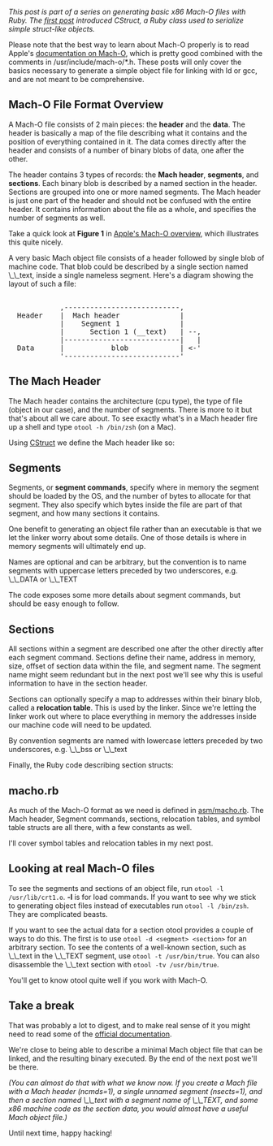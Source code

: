 <p><i>This post is part of a series on generating basic x86 Mach-O files
with Ruby.  The
<a href="/posts/2010/01/working-with-c-style-structs-in-ruby">
first post</a> introduced CStruct, a Ruby class used to serialize
simple struct-like objects.</i></p>

<p>Please note that the best way to learn about Mach-O properly is to
read Apple's
<a href="http://developer.apple.com/Mac/library/documentation/DeveloperTools/Conceptual/MachORuntime/Reference/reference.html#//apple_ref/doc/uid/TP40000895-CH248-SW3">
documentation on Mach-O</a>, which is pretty good combined with the
comments in /usr/include/mach-o/*.h.  These posts will only cover
the basics necessary to generate a simple object file for linking with
ld or gcc, and are not meant to be comprehensive.</p>

<h2>Mach-O File Format Overview</h2>

<p>A Mach-O file consists of 2 main pieces: the <b>header</b> and
the <b>data</b>.  The header is basically a map of the file describing
what it contains and the position of everything contained in it.  The
data comes directly after the header and consists of a number of
binary blobs of data, one after the other.</p>

<p>The header contains 3 types of records: the <b>Mach header</b>,
<b>segments</b>, and <b>sections</b>.  Each binary blob is described
by a named section in the header.  Sections are grouped into one or
more named segments.  The Mach header is just one part of the header
and should not be confused with the entire header.  It contains
information about the file as a whole, and specifies the number of
segments as well.</p>

<p>Take a quick look at <b>Figure 1</b> in
<a href="http://developer.apple.com/Mac/library/documentation/DeveloperTools/Conceptual/MachORuntime/Reference/reference.html#//apple_ref/doc/uid/TP40000895-CH248-SW3">
Apple's Mach-O overview</a>, which illustrates this quite nicely.</p>

<p>A very basic Mach object file consists of a header followed by single
blob of machine code.  That blob could be described by a single
section named \_\_text, inside a single nameless segment.  Here's a
diagram showing the layout of such a file:</p>

<pre>

            ,---------------------------,
  Header    |  Mach header              |
            |    Segment 1              |
            |      Section 1 (__text)   | --,
            |---------------------------|   |
  Data      |           blob            | &lt;-'
            '---------------------------'
</pre>


<h2>The Mach Header</h2>

<p>The Mach header contains the architecture (cpu type), the type of
file (object in our case), and the number of segments.  There is more
to it but that's about all we care about.  To see exactly what's in a
Mach header fire up a shell and type <code>otool -h /bin/zsh</code> (on a
Mac).</p>

<p>Using
<a href="/posts/2010/01/working-with-c-style-structs-in-ruby">
CStruct</a> we define the Mach header like so:</p>

<script src="https://gist.github.com/280635.js" integrity="mDxjhIjSzfTrTGCoJEal7X5EowTQWcPyyE9xuDaRH4Al5wWVemvfjJr3WT0QCOGA" crossorigin="anonymous"></script>


<h2>Segments</h2>

<p>Segments, or <b>segment commands</b>, specify where in memory the
segment should be loaded by the OS, and the number of bytes to
allocate for that segment.  They also specify which bytes inside the
file are part of that segment, and how many sections it contains.</p>

<p>One benefit to generating an object file rather than an executable is
that we let the linker worry about some details.  One of those details
is where in memory segments will ultimately end up.</p>

<p>Names are optional and can be arbitrary, but the convention is to
name segments with uppercase letters preceded by two underscores,
e.g. \_\_DATA or \_\_TEXT </p>

<p>The code exposes some more details about segment commands, but should
be easy enough to follow.</p>

<script src="https://gist.github.com/280642.js" integrity="eY3t12vnVg5AdETSbfxWASVlAMXw8Ti7m7V2siEe9AmPncn5rckLDlh5jWBGYBbJ" crossorigin="anonymous"></script>


<h2>Sections</h2>

<p>All sections within a segment are described one after the other
directly after each segment command.  Sections define their name,
address in memory, size, offset of section data within the file, and
segment name.  The segment name might seem redundant but in the next
post we'll see why this is useful information to have in the section
header.</p>

<p>Sections can optionally specify a map to addresses within their
binary blob, called a <b>relocation table</b>.  This is used by the
linker.  Since we're letting the linker work out where to place
everything in memory the addresses inside our machine code will need
to be updated.</p>

<p>By convention segments are named with lowercase letters preceded by
two underscores, e.g. \_\_bss or \_\_text</p>

<p>Finally, the Ruby code describing section structs:</p>

<script src="https://gist.github.com/280643.js" integrity="TTawOAzAxNuDvbcDU7DXvkoK6vBygkHd1Web2mk2sKx9iCK1ZOnWUPU9tZUDFzig" crossorigin="anonymous"></script>


<h2>macho.rb</h2>

<p>As much of the Mach-O format as we need is defined in
<a href="http://github.com/samsonjs/compiler/blob/20c758ae85daa5cfa0ad9276c6633b78e982f8b4/asm/macho.rb">
asm/macho.rb</a>.  The Mach header, Segment commands, sections,
relocation tables, and symbol table structs are all there, with a few
constants as well.</p>

<p>I'll cover symbol tables and relocation tables in my next post.</p>


<h2>Looking at real Mach-O files</h2>

<p>To see the segments and sections of an object file, run
<code>otool -l /usr/lib/crt1.o</code>.  <b>-l</b> is for load commands.
If you want to see why we stick to generating object files instead of
executables run <code>otool -l /bin/zsh</code>.  They are complicated
beasts.</p>

<p>If you want to see the actual data for a section otool provides a
couple of ways to do this.  The first is to use
<code>otool -d &lt;segment&gt; &lt;section&gt;</code> for an arbitrary
section.  To see the contents of a well-known section, such as \_\_text
in the \_\_TEXT segment, use <code>otool -t /usr/bin/true</code>.  You can
also disassemble the \_\_text section with
<code>otool -tv /usr/bin/true</code>.</p>

<p>You'll get to know otool quite well if you work with Mach-O.</p>


<h2>Take a break</h2>

<p>That was probably a lot to digest, and to make real sense of it you
might need to read some of the
<a href="http://developer.apple.com/Mac/library/documentation/DeveloperTools/Conceptual/MachORuntime/Reference/reference.html#//apple_ref/doc/uid/TP40000895-CH248-SW3">
official documentation</a>.</p>

<p>We're close to being able to describe a minimal Mach object file
that can be linked, and the resulting binary executed.  By the end of
the next post we'll be there.</p>

<p><i>(You can almost do that with what we know now.  If you
create a Mach file with a Mach header (ncmds=1), a single unnamed
segment (nsects=1), and then a section named \_\_text with a segment
name of \_\_TEXT, and some x86 machine code as the section data, you
would almost have a useful Mach object file.)</i></p>

<p>Until next time, happy hacking!</p>
